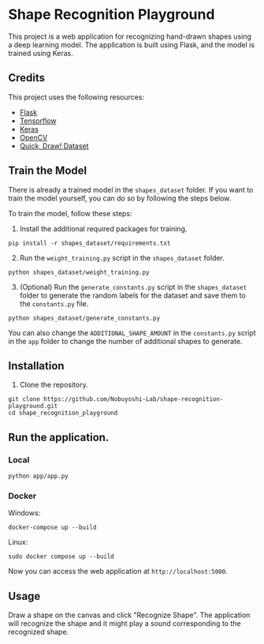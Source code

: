 # Shape Recognition Playground

This project is a web application for recognizing hand-drawn shapes using a deep learning model. The application is built using Flask, and the model is trained using Keras.

## Credits

This project uses the following resources:

- [Flask](https://flask.palletsprojects.com/)
- [Tensorflow](https://www.tensorflow.org/)
- [Keras](https://keras.io/)
- [OpenCV](https://opencv.org/)
- [Quick, Draw! Dataset](https://quickdraw.readthedocs.io/)

## Train the Model

There is already a trained model in the `shapes_dataset` folder. If you want to train the model yourself, you can do so by following the steps below.

To train the model, follow these steps:

1. Install the additional required packages for training.

```
pip install -r shapes_dataset/requirements.txt
```

2. Run the `weight_training.py` script in the `shapes_dataset` folder.

```
python shapes_dataset/weight_training.py
```

3. (Optional) Run the `generate_constants.py` script in the `shapes_dataset` folder to generate the random labels for the dataset and save them to the `constants.py` file.

```
python shapes_dataset/generate_constants.py
```

You can also change the `ADDITIONAL_SHAPE_AMOUNT` in the `constants.py` script in the `app` folder to change the number of additional shapes to generate.

## Installation

1. Clone the repository.

```
git clone https://github.com/Nobuyoshi-Lab/shape-recognition-playground.git
cd shape_recognition_playground
```

## Run the application.

### Local

```
python app/app.py
```

### Docker

Windows:

```
docker-compose up --build
```

Linux:

```
sudo docker compose up --build
```

Now you can access the web application at `http://localhost:5000`.

## Usage

Draw a shape on the canvas and click "Recognize Shape". The application will recognize the shape and it might play a sound corresponding to the recognized shape.
